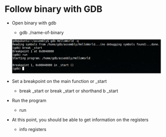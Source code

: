 # Follow binary with GDB

* Open binary with gdb
    * gdb ./name-of-binary
    
    ![alt text](https://github.com/billburn/assembly/blob/master/Inspecting%20Binaries%20with%20GDB/screenshots/break-01.png "break _start")

* Set a breakpoint on the main function or _start
    * break _start or break _start or shorthand b _start
* Run the program
    * run
* At this point, you should be able to get information on the registers
    * info registers